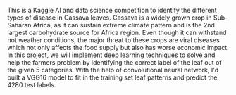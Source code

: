This is a Kaggle AI and data science competition to identify the different types of disease in Cassava leaves. Cassava is a widely grown crop in Sub-Saharan Africa, as it can sustain extreme climate pattern and is the 2nd largest carbohydrate source for Africa region. Even though it can withstand hot weather conditions, the major threat to these crops are viral diseases which not only affects the food supply but also has worse economic impact.
In this project, we will implement deep learning techniques to solve and help the farmers problem by identifying the correct label of the leaf out of the given 5 categories. With the help of convolutional neural network, I'd built a VGG16 model to fit in the training set leaf patterns and predict the 4280 test labels.
